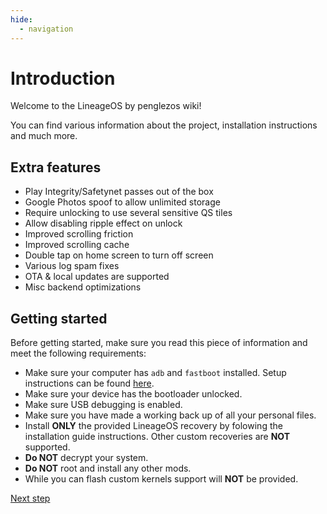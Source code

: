 ```yaml
---
hide:
  - navigation
---
```


# Introduction

Welcome to the LineageOS by penglezos wiki!

You can find various information about the project, installation instructions and much more.

## Extra features 

* Play Integrity/Safetynet passes out of the box
* Google Photos spoof to allow unlimited storage
* Require unlocking to use several sensitive QS tiles
* Allow disabling ripple effect on unlock
* Improved scrolling friction
* Improved scrolling cache
* Double tap on home screen to turn off screen
* Various log spam fixes
* OTA & local updates are supported 
* Misc backend optimizations

## Getting started

Before getting started, make sure you read this piece of information and meet the following requirements:

* Make sure your computer has `adb` and `fastboot` installed. Setup instructions can be found [here](https://wiki.lineageos.org/adb_fastboot_guide.html).
* Make sure your device has the bootloader unlocked.
* Make sure USB debugging is enabled.
* Make sure you have made a working back up of all your personal files.
* Install **ONLY** the provided LineageOS recovery by folowing the installation guide instructions. Other custom recoveries are **NOT** supported.
* **Do NOT** decrypt your system.
* **Do NOT** root and install any other mods.
* While you can flash custom kernels support will **NOT** be provided.

<a href="devices" class="md-button">Next step</a>